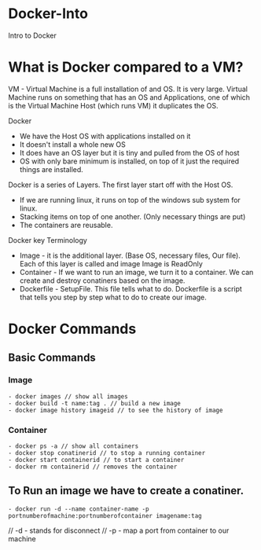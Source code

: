 # Docker-Into
Intro to Docker
# What is Docker compared to a VM?

VM - Virtual Machine is a full installation of and OS. It is very large.
Virtual Machine runs on something that has an OS and Applications, one of which is the Virtual Machine Host (which runs VM)
it duplicates the OS.

Docker
- We have the Host OS with applications installed on it
- It doesn't install a whole new OS
- It does have an OS layer but it is tiny and pulled from the OS of host 
- OS with only bare minimum is installed, on top of it just the required things are installed.

Docker is a series of Layers. The first layer start off with the Host OS.
- If we are running linux, it runs on top of the windows sub system for linux.
- Stacking items on top of one another. (Only necessary things are put)
- The containers are reusable.

Docker key Terminology
- Image - it is the additional layer. (Base OS, necessary files, Our file). Each of this layer is called and image
Image is ReadOnly
- Container - If we want to run an image, we turn it to a container. We can create and destroy conatiners based on the image.
- Dockerfile - SetupFile. This file tells what to do.
Dockerfile is a script that tells you step by step what to do to create our image.

# Docker Commands
## Basic Commands
### Image
```
- docker images // show all images
- docker build -t name:tag . // build a new image
- docker image history imageid // to see the history of image 
```
### Container
```
- docker ps -a // show all containers
- docker stop conatinerid // to stop a running container
- docker start containerid // to start a container
- docker rm containerid // removes the container
```
## To Run an image we have to create a conatiner.
```
- docker run -d --name container-name -p portnumberofmachine:portnumberofcontainer imagename:tag
```
// -d - stands for disconnect
// -p - map a port from container to our machine